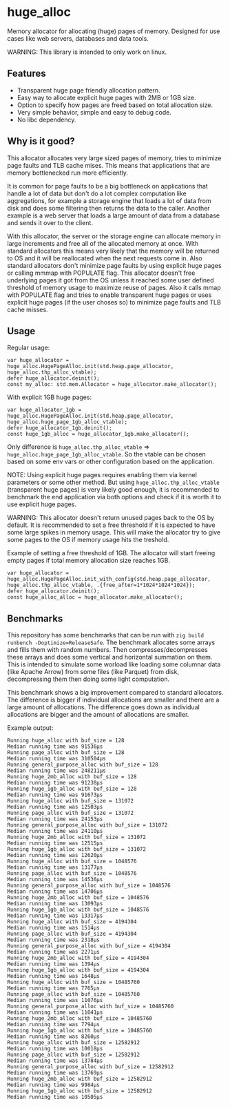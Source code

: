 # huge_alloc

Memory allocator for allocating (huge) pages of memory. Designed for use cases like web servers, databases and data tools.

WARNING: This library is intended to only work on linux.

## Features
- Transparent huge page friendly allocation pattern.
- Easy way to allocate explicit huge pages with 2MB or 1GB size.
- Option to specify how pages are freed based on total allocation size.
- Very simple behavior, simple and easy to debug code.
- No libc dependency.

## Why is it good?
This allocator allocates very large sized pages of memory, tries to minimize page faults and TLB cache mises. 
This means that applications that are memory bottlenecked run more efficiently.

It is common for page faults to be a big bottleneck on applications that handle a lot of data but don't do a lot complex computation like aggregations, for example a storage engine that loads a lot of data from disk and does some filtering then returns the data to the caller. Another example is a web server that loads a large amount of data from a database and sends it over to the client.

With this allocator, the server or the storage engine can allocate memory in large increments and free all of the allocated memory at once. With standard allocators this means very likely that the memory will be returned to OS and it will be reallocated when the next requests come in. Also standard allocators don't minimize page faults by using explicit huge pages or calling mmmap with POPULATE flag. This allocator doesn't free underlying pages it got from the OS unless it reached some user defined threshold of memory usage to maximize reuse of pages. Also it calls mmap with POPULATE flag and tries to enable transparent huge pages or uses explicit huge pages (if the user choses so) to minimize page faults and TLB cache misses.

## Usage

Regular usage:
```zig
var huge_allocator = huge_alloc.HugePageAlloc.init(std.heap.page_allocator, huge_alloc.thp_alloc_vtable);
defer huge_allocator.deinit();
const my_alloc: std.mem.Allocator = huge_allocator.make_allocator();
```

With explicit 1GB huge pages:
```zig
var huge_allocator_1gb = huge_alloc.HugePageAlloc.init(std.heap.page_allocator, huge_alloc.huge_page_1gb_alloc_vtable);
defer huge_allocator_1gb.deinit();
const huge_1gb_alloc = huge_allocator_1gb.make_allocator();
```

Only difference is `huge_alloc.thp_alloc_vtable` => `huge_alloc.huge_page_1gb_alloc_vtable`. So the vtable can be chosen based on some env vars or other 
configuration based on the application.

NOTE: Using explicit huge pages requires enabling them via kernel parameters or some other method. But using `huge_alloc.thp_alloc_vtable` (transparent huge pages) is very likely good enough, it is recommended to benchmark the end application via both options and check if it is worth it to use explicit huge pages. 

WARNING: This allocator doesn't return unused pages back to the OS by default. It is recommended to set a free threshold if it is expected to have some large spikes in memory usage. This will make the allocator try to give some pages to the OS if memory usage hits the treshold.

Example of setting a free threshold of 1GB. The allocator will start freeing empty pages if total memory allocation size reaches 1GB.
```zig
var huge_allocator = huge_alloc.HugePageAlloc.init_with_config(std.heap.page_allocator, huge_alloc.thp_alloc_vtable, .{free_after=1*1024*1024*1024});
defer huge_allocator.deinit();
const huge_alloc_alloc = huge_allocator.make_allocator();
```

## Benchmarks

This repository has some benchmarks that can be run with `zig build runbench -Doptimize=ReleaseSafe`.
The benchmark allocates some arrays and fills them with random numbers. Then compresses/decompresses these arrays and does some vertical and horizontal summation on them. This is intended to simulate some worload like loading some columnar data (like Apache Arrow) from some files (like Parquet) from disk, decompressing them then doing some light computation.

This benchmark shows a big improvement compared to standard allocators. The difference is bigger if individual allocations are smaller and there are a large amount of allocations. The difference goes down as individual allocations are bigger and the amount of allocations are smaller.

Example output:
```
Running huge_alloc with buf_size = 128
Median running time was 91536μs
Running page_alloc with buf_size = 128
Median running time was 310504μs
Running general_purpose_alloc with buf_size = 128
Median running time was 248211μs
Running huge_2mb_alloc with buf_size = 128
Median running time was 91238μs
Running huge_1gb_alloc with buf_size = 128
Median running time was 91673μs
Running huge_alloc with buf_size = 131072
Median running time was 12503μs
Running page_alloc with buf_size = 131072
Median running time was 24153μs
Running general_purpose_alloc with buf_size = 131072
Median running time was 24110μs
Running huge_2mb_alloc with buf_size = 131072
Median running time was 12515μs
Running huge_1gb_alloc with buf_size = 131072
Median running time was 12620μs
Running huge_alloc with buf_size = 1048576
Median running time was 13177μs
Running page_alloc with buf_size = 1048576
Median running time was 14536μs
Running general_purpose_alloc with buf_size = 1048576
Median running time was 14706μs
Running huge_2mb_alloc with buf_size = 1048576
Median running time was 13093μs
Running huge_1gb_alloc with buf_size = 1048576
Median running time was 13317μs
Running huge_alloc with buf_size = 4194304
Median running time was 1514μs
Running page_alloc with buf_size = 4194304
Median running time was 2318μs
Running general_purpose_alloc with buf_size = 4194304
Median running time was 2271μs
Running huge_2mb_alloc with buf_size = 4194304
Median running time was 1394μs
Running huge_1gb_alloc with buf_size = 4194304
Median running time was 1648μs
Running huge_alloc with buf_size = 10485760
Median running time was 7765μs
Running page_alloc with buf_size = 10485760
Median running time was 11076μs
Running general_purpose_alloc with buf_size = 10485760
Median running time was 11041μs
Running huge_2mb_alloc with buf_size = 10485760
Median running time was 7794μs
Running huge_1gb_alloc with buf_size = 10485760
Median running time was 8260μs
Running huge_alloc with buf_size = 12582912
Median running time was 10018μs
Running page_alloc with buf_size = 12582912
Median running time was 13784μs
Running general_purpose_alloc with buf_size = 12582912
Median running time was 13769μs
Running huge_2mb_alloc with buf_size = 12582912
Median running time was 9984μs
Running huge_1gb_alloc with buf_size = 12582912
Median running time was 10505μs
```

